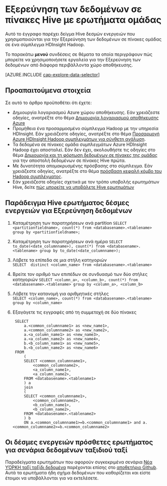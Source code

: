 <properties
    pageTitle="Εξερεύνηση των δεδομένων σε πίνακες Hive με ερωτήματα Hive | Microsoft Azure"
    description="Εξερεύνηση των δεδομένων σε πίνακες Hive χρήση ερωτημάτων ομάδα."
    services="machine-learning"
    documentationCenter=""
    authors="bradsev"
    manager="jhubbard"
    editor="cgronlun"  />

<tags
    ms.service="machine-learning"
    ms.workload="data-services"
    ms.tgt_pltfrm="na"
    ms.devlang="na"
    ms.topic="article"
    ms.date="09/13/2016"
    ms.author="bradsev" />

# <a name="explore-data-in-hive-tables-with-hive-queries"></a>Εξερεύνηση των δεδομένων σε πίνακες Hive με ερωτήματα ομάδας

Αυτό το έγγραφο παρέχει δείγμα Hive δεσμών ενεργειών που χρησιμοποιούνται για την Εξερεύνηση των δεδομένων σε πίνακες ομάδας σε ένα σύμπλεγμα HDInsight Hadoop.

Το παρακάτω **μενού** συνδέσεις σε θέματα τα οποία περιγράφουν πώς μπορείτε να χρησιμοποιήσετε εργαλεία για την Εξερεύνηση των δεδομένων από διάφορα περιβάλλοντα χώρο αποθήκευσης.

[AZURE.INCLUDE [cap-explore-data-selector](../../includes/cap-explore-data-selector.md)]

## <a name="prerequisites"></a>Προαπαιτούμενα στοιχεία
Σε αυτό το άρθρο προϋποθέτει ότι έχετε:

* Δημιουργία λογαριασμού Azure χώρου αποθήκευσης. Εάν χρειάζεστε οδηγίες, ανατρέξτε στο θέμα [Δημιουργία λογαριασμού αποθήκευσης Azure](../storage/storage-create-storage-account.md#create-a-storage-account)
* Προμήθεια ένα προσαρμοσμένο σύμπλεγμα Hadoop με την υπηρεσία HDInsight. Εάν χρειάζεστε οδηγίες, ανατρέξτε στο θέμα [Προσαρμογή Azure HDInsight Hadoop συμπλεγμάτων για σύνθετη ανάλυση](machine-learning-data-science-customize-hadoop-cluster.md).
* Τα δεδομένα σε πίνακες ομάδα συμπλεγμάτων Azure HDInsight Hadoop έχει αποσταλεί. Εάν δεν έχει, ακολουθήστε τις οδηγίες στο θέμα [Δημιουργία και τη φόρτωση δεδομένων σε πίνακες της ομάδας](machine-learning-data-science-move-hive-tables.md) για την αποστολή δεδομένων σε πίνακες Hive πρώτα.
* Με δυνατότητα απομακρυσμένης πρόσβασης στο σύμπλεγμα. Εάν χρειάζεστε οδηγίες, ανατρέξτε στο θέμα [πρόσβαση κεφαλή κόμβο του Hadoop συμπλέγματος](machine-learning-data-science-customize-hadoop-cluster.md#headnode).
* Εάν χρειάζεστε οδηγίες σχετικά με τον τρόπο υποβολής ερωτημάτων Hive, δείτε [πώς μπορείτε να υποβάλετε Hive ερωτημάτων](machine-learning-data-science-move-hive-tables.md#submit)

## <a name="example-hive-query-scripts-for-data-exploration"></a>Παράδειγμα Hive ερωτήματος δέσμες ενεργειών για Εξερεύνηση δεδομένων

1. Καταμέτρηση των παρατηρήσεων ανά partition `SELECT <partitionfieldname>, count(*) from <databasename>.<tablename> group by <partitionfieldname>;`

2. Καταμέτρηση των παρατηρήσεων ανά ημέρα `SELECT to_date(<date_columnname>), count(*) from <databasename>.<tablename> group by to_date(<date_columnname>);`

3. Λάβετε τα επίπεδα σε μια στήλη κατηγοριών  
    `SELECT  distinct <column_name> from <databasename>.<tablename>`

4. Βρείτε τον αριθμό των επιπέδων σε συνδυασμό των δύο στήλες κατηγοριών `SELECT <column_a>, <column_b>, count(*) from <databasename>.<tablename> group by <column_a>, <column_b>`

5. Λάβετε την κατανομή για αριθμητικές στήλες  
    `SELECT <column_name>, count(*) from <databasename>.<tablename> group by <column_name>`

6. Εξαγάγετε τις εγγραφές από τη συμμετοχή σε δύο πίνακες

        SELECT
            a.<common_columnname1> as <new_name1>,
            a.<common_columnname2> as <new_name2>,
            a.<a_column_name1> as <new_name3>,
            a.<a_column_name2> as <new_name4>,
            b.<b_column_name1> as <new_name5>,
            b.<b_column_name2> as <new_name6>
        FROM
            (
            SELECT <common_columnname1>,
                <common_columnname2>,
                <a_column_name1>,
                <a_column_name2>,
            FROM <databasename>.<tablename1>
            ) a
            join
            (
            SELECT <common_columnname1>,
                <common_columnname2>,
                <b_column_name1>,
                <b_column_name2>,
            FROM <databasename>.<tablename2>
            ) b
            ON a.<common_columnname1>=b.<common_columnname1> and a.<common_columnname2>=b.<common_columnname2>

## <a name="additional-query-scripts-for-taxi-trip-data-scenarios"></a>Οι δέσμες ενεργειών πρόσθετες ερωτήματος για σενάρια δεδομένων ταξιδιού ταξί

Παραδείγματα ερωτημάτων που αφορούν συγκεκριμένα σενάρια [Νέα ΥΌΡΚΗ ταξί ταξίδι δεδομένα](http://chriswhong.com/open-data/foil_nyc_taxi/) παρέχονται επίσης στο [αποθετήριο Github](https://github.com/Azure/Azure-MachineLearning-DataScience/tree/master/Misc/DataScienceProcess/DataScienceScripts). Αυτά τα ερωτήματα ήδη σχήμα δεδομένων που καθορίζεται και είστε έτοιμοι να υποβάλλονται για να εκτελέσετε.
